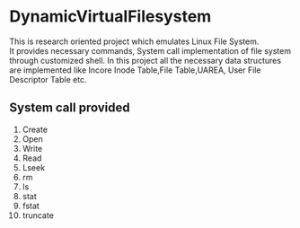 # DynamicVirtualFilesystem  
This is research oriented project which emulates Linux File System.  
It provides necessary commands, System call implementation of file system through customized shell. In this project all the necessary data structures are implemented like Incore Inode Table,File Table,UAREA, User File Descriptor Table etc.    
## System call provided  
1. Create  
2. Open  
3. Write  
4. Read  
5. Lseek  
6. rm  
7. ls  
8. stat  
9. fstat  
10. truncate
